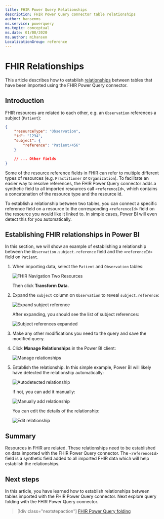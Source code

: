```yaml
---
title: FHIR Power Query Relationships
description: FHIR Power Query connector table relationships
author: hansenms
ms.service: powerquery
ms.topic: conceptual
ms.date: 01/08/2020
ms.author: mihansen
LocalizationGroup: reference
---
```


# FHIR Relationships

This article describes how to establish [relationships](https://docs.microsoft.com/power-bi/desktop-create-and-manage-relationships) between tables that have been imported using the FHIR Power Query connector.

## Introduction

FHIR resources are related to each other, e.g. an `Observation` references a subject (`Patient`):

```json
{
    "resourceType": "Observation",
    "id": "1234",
    "subject": {
        "reference": "Patient/456"
    }

    // ... Other fields
}
```

Some of the resource reference fields in FHIR can refer to multiple different types of resources (e.g. `Practitioner` or `Organization`). To facilitate an easier way to resolve references, the FHIR Power Query connector adds a synthetic field to all imported resources call `<referenceId>`, which contains a concatenation of the resource type and the resource id.

To establish a relationship between two tables, you can connect a specific reference field on a resource to the corresponding `<referenceId>` field on the resource you would like it linked to. In simple cases, Power BI will even detect this for you automatically.

## Establishing FHIR relationships in Power BI

In this section, we will show an example of establishing a relationship between the `Observation.subject.reference` field and the `<referenceId>` field on `Patient`.

1. When importing data, select the `Patient` and `Observation` tables:

    ![FHIR Navigation Two Resources](FHIR-Navigate-TwoResources.png)

    Then click **Transform Data**.

1. Expand the `subject` column on `Observation` to reveal `subject.reference`:

    ![Expand subject reference](FHIR-ExpandSubject.png)

    After expanding, you should see the list of subject references:

    ![Subject references expanded](FHIR-ExpandedSubjectReference.png)

1. Make any other modifications you need to the query and save the modified query.

1. Click **Manage Relationships** in the Power BI client:

    ![Manage relationships](FHIR-ManageRelationships.png)

1. Establish the relationship. In this simple example, Power BI will likely have detected the relationship automatically:

    ![Autodetected relationship](FHIR-RelationshipEstablished.png)

    If not, you can add it manually:

    ![Manually add relationship](FHIR-NewRelationship.png)

    You can edit the details of the relationship:

    ![Edit relationship](FHIR-EditRelationship.png)


## Summary

Resources in FHIR are related. These relationships need to be established on data imported with the FHIR Power Query connector. The `<referenceId>` field is a synthetic field added to all imported FHIR data which will help establish the relationships.

## Next steps

In this article, you have learned how to establish relationships between tables imported with the FHIR Power Query connector. Next explore query folding with the FHIR Power Query connector.

>[!div class="nextstepaction"]
>[FHIR Power Query folding](FHIR-QueryFolding.md)